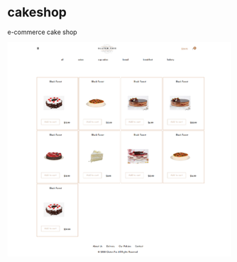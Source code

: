 # cakeshop

e-commerce cake shop

<img src="/images/screenshot.png" alt="preview" style="height: 50%">
